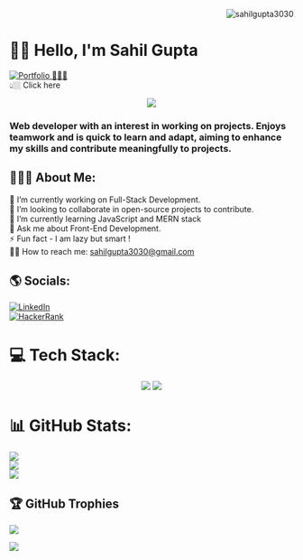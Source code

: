 <!-- profile visitor banner -->
<p align="right"> <img src="https://komarev.com/ghpvc/?username=sahilgupta3030&label=Profile%20views&color=0e75b6&style=flat" alt="sahilgupta3030" /> </p>


# 👋🏼 Hello, I'm Sahil Gupta

<!-- my portfolio site button -->
[![Portfolio 🧑🏻‍💻](https://img.shields.io/badge/Portfolio-001F3F?style=for-the-badge)](https://portfolio-sahilgupta.netlify.app/) <br>
👆🏼 Click here



<div align="center"> <img src="https://media.licdn.com/dms/image/D5616AQF4uIbxhEfqVQ/profile-displaybackgroundimage-shrink_350_1400/0/1690468602271?e=1714608000&v=beta&t=RPqeEEoHRe9zw_9pU3qmzCiPcpFaZpEMVnNQhT90UhM"> </div>

### Web developer with an interest in working on projects. Enjoys teamwork and is quick to learn and adapt, aiming to enhance my skills and contribute meaningfully to projects.

## 🙋🏻‍♂ About Me: 
🔭 I’m currently working on Full-Stack Development.<br>👯 I’m looking to collaborate in open-source projects to contribute.<br>🌱 I’m currently learning JavaScript and MERN stack<br>💬 Ask me about Front-End Development.<br>⚡ Fun fact - I am lazy but smart !<br>👨‍💻 How to reach me: sahilgupta3030@gmail.com


## 🌎 Socials:
[![LinkedIn](https://img.shields.io/badge/LinkedIn-blue?style=for-the-badge&logo=linkedin&logoColor=white)](https://www.linkedin.com/in/sahilgupta3030)
<br>
[![HackerRank](https://img.shields.io/badge/HackerRank-2EC866?style=for-the-badge&logo=hackerrank&logoColor=white)](https://www.hackerrank.com/profile/sahilgupta3030)



# 💻 Tech Stack:

<div align="center">
    <img src="https://skillicons.dev/icons?i=c,cpp,html,css,javascript,php,mysql,java,python" />
    <img src="https://skillicons.dev/icons?i=github,bootstrap,jquery,sass,mongodb,expressjs,react,nodejs" /><br>
</div>

<!-- 
![C](https://img.shields.io/badge/c-%2300599C.svg?style=for-the-badge&logo=c&logoColor=white) ![C++](https://img.shields.io/badge/c++-%2300599C.svg?style=for-the-badge&logo=c%2B%2B&logoColor=white) ![HTML5](https://img.shields.io/badge/html5-%23E34F26.svg?style=for-the-badge&logo=html5&logoColor=white) ![CSS3](https://img.shields.io/badge/css3-%231572B6.svg?style=for-the-badge&logo=css3&logoColor=white)  ![JavaScript](https://img.shields.io/badge/javascript-%23323330.svg?style=for-the-badge&logo=javascript&logoColor=%23F7DF1E) ![PHP](https://img.shields.io/badge/php-%23777BB4.svg?style=for-the-badge&logo=php&logoColor=white) ![MySQL](https://img.shields.io/badge/mysql-%2300000f.svg?style=for-the-badge&logo=mysql&logoColor=white) ![Java](https://img.shields.io/badge/java-%23ED8B00.svg?style=for-the-badge&logo=openjdk&logoColor=white) ![Python](https://img.shields.io/badge/python-3670A0?style=for-the-badge&logo=python&logoColor=ffdd54) ![Vercel](https://img.shields.io/badge/vercel-%23000000.svg?style=for-the-badge&logo=vercel&logoColor=white) ![Bootstrap](https://img.shields.io/badge/bootstrap-%238511FA.svg?style=for-the-badge&logo=bootstrap&logoColor=white) ![jQuery](https://img.shields.io/badge/jquery-%230769AD.svg?style=for-the-badge&logo=jquery&logoColor=white) ![SASS](https://img.shields.io/badge/SASS-hotpink.svg?style=for-the-badge&logo=SASS&logoColor=white) ![MongoDB](https://img.shields.io/badge/MongoDB-%234ea94b.svg?style=for-the-badge&logo=mongodb&logoColor=white) ![Express.js](https://img.shields.io/badge/express.js-%23404d59.svg?style=for-the-badge&logo=express&logoColor=%2361DAFB) ![React](https://img.shields.io/badge/react-%2320232a.svg?style=for-the-badge&logo=react&logoColor=%2361DAFB) ![NodeJS](https://img.shields.io/badge/node.js-6DA55F?style=for-the-badge&logo=node.js&logoColor=white) 
 -->


# 📊 GitHub Stats:
![](https://github-readme-stats.vercel.app/api?username=sahilgupta3030&theme=dark&hide_border=true&include_all_commits=true&count_private=true)<br/>
![](https://github-readme-streak-stats.herokuapp.com/?user=sahilgupta3030&theme=dark&hide_border=true)<br/>
![](https://github-readme-stats.vercel.app/api/top-langs/?username=sahilgupta3030&theme=dark&hide_border=true&include_all_commits=true&count_private=true&layout=compact)

## 🏆 GitHub Trophies
![](https://github-profile-trophy.vercel.app/?username=sahilgupta3030&theme=discord&no-frame=false&no-bg=true&margin-w=4)

![]([(https://bit.ly/3uS7D44)])

<!-- Proudly created with GPRM ( https://gprm.itsvg.in ) -->
